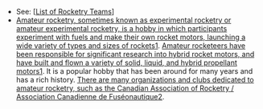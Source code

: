 - See: [[List of Rocketry Teams]]
- [Amateur rocketry, sometimes known as experimental rocketry or amateur experimental rocketry, is a hobby in which participants experiment with fuels and make their own rocket motors, launching a wide variety of types and sizes of rockets](https://en.wikipedia.org/wiki/Amateur_rocketry)[1](https://en.wikipedia.org/wiki/Amateur_rocketry). [Amateur rocketeers have been responsible for significant research into hybrid rocket motors, and have built and flown a variety of solid, liquid, and hybrid propellant motors](https://en.wikipedia.org/wiki/Amateur_rocketry)[1](https://en.wikipedia.org/wiki/Amateur_rocketry). It is a popular hobby that has been around for many years and has a rich history. [There are many organizations and clubs dedicated to amateur rocketry, such as the Canadian Association of Rocketry / Association Canadienne de Fuséonautique](https://www.canadianrocketry.org/)[2](https://www.canadianrocketry.org/).

[//begin]: # "Autogenerated link references for markdown compatibility"
[List of Rocketry Teams]: <List of Rocketry Teams> "List of Rocketry Teams"
[//end]: # "Autogenerated link references"